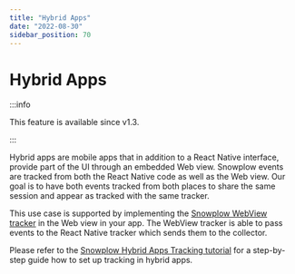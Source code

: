 ```yaml
---
title: "Hybrid Apps"
date: "2022-08-30"
sidebar_position: 70
---
```


# Hybrid Apps

:::info

This feature is available since v1.3.

:::

Hybrid apps are mobile apps that in addition to a React Native interface, provide part of the UI through an embedded Web view. Snowplow events are tracked from both the React Native code as well as the Web view. Our goal is to have both events tracked from both places to share the same session and appear as tracked with the same tracker.

This use case is supported by implementing the [Snowplow WebView tracker](../../webview-tracker/index.md) in the Web view in your app. The WebView tracker is able to pass events to the React Native tracker which sends them to the collector.

Please refer to the [Snowplow Hybrid Apps Tracking tutorial](https://docs.snowplow.io/accelerators/hybrid) for a step-by-step guide how to set up tracking in hybrid apps.
